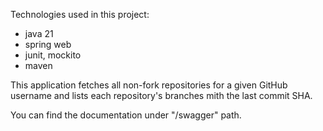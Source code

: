 Technologies used in this project:
- java 21
- spring web
- junit, mockito
- maven

This application fetches all non-fork repositories for a given GitHub username and lists each repository's branches mith the last commit SHA.

You can find the documentation under "/swagger" path.
